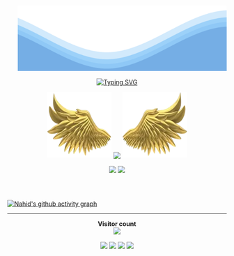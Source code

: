<!DOCTYPE html>
<html lang="en">
<head>
    <meta charset="UTF-8">
    <meta http-equiv="X-UA-Compatible" content="IE=edge">
    <meta name="viewport" content="width=device-width, initial-scale=1.0">
</head>
<body>
<p align="center">
  <ul>   
    <img src="https://raw.githubusercontent.com/fredgrott/FredGrott/gh-pages/waves.svg" width="100%" height="150">
    </ul>
</p>	

<p align=center>
  <div align="center">
    <a href="https://git.io/typing-svg"><img src="https://readme-typing-svg.demolab.com?font=Roboto&weight=900&size=30&pause=1000&color=FFFFFF&center=true&vCenter=true&multiline=true&width=435&height=100&lines=Hi%2C+I'm+Hadi+Uzzaman;Laravel+Developer" alt="Typing SVG" /></a>
  </div>
</p>





<p align="center">
  <img height="150" width="150" src="images/left.webp">
  <img align="center" src="https://github-readme-streak-stats.herokuapp.com/?user=HadiUzzaman04&theme=dark&hide_border=true"/>
  <img height="150" width="150" src="images/right.webp">
</p>



<p align="center">
    <img align="center" src="https://github-readme-stats.vercel.app/api?username=HadiUzzaman04&show_icons=true&hide_border=true&title_color=94b4a4&amp&icon_color=FFFFFF&amp&text_color=FFFFFF&amp&bg_color=000000&count_private=true&include_all_commits=true"/>
    <img align="center" height="195px" src="https://github-readme-stats.vercel.app/api/top-langs/?username=HadiUzzaman04&text_color=FFFFFF&bg_color=000000&title_color=94b4a4&langs_count=15&layout=compact&hide_border=true" />
</p>

<br> <br>

[![Nahid's github activity graph](https://github-readme-activity-graph.vercel.app/graph?username=HadiUzzaman04&theme=react-dark)](https://github.com/HadiUzzaman04/github-readme-activity-graph)

    
<hr>

</p>
  <p align="center"> 
  <b>Visitor count</b><br>
  <img src="https://profile-counter.glitch.me/HadiUzzaman04/count.svg" />
</p>

<p align="center">
<a href="https://www.linkedin.com/in/hadi-uzzaman-347b32147/"><img src="https://img.shields.io/badge/-Hadi%20Uzzaman%20-0077B5?style=flat&logo=Linkedin&logoColor=white"/></a>
<a href="mailto:hadi24x7@gmail.com"><img src="https://img.shields.io/badge/-Gmail-D14836?style=flat&logo=Gmail&logoColor=white"/></a>
<!-- <a href="https://instagram.com/nazmul___hasan_nahid"><img src="https://img.shields.io/badge/-Instagram-E4405F?style=flat&logo=Instagram&logoColor=white"/></a> -->
<a href="https://www.facebook.com/04hadi/"><img src="https://img.shields.io/badge/-Facebook-1877F2?style=flat&logo=Facebook&logoColor=white"/></a>
<a href="https://stackoverflow.com/users/18372352/hadi-uzzaman"><img src="https://img.shields.io/badge/Stack_Overflow-FE7A16?style=flat&&logo=stack-overflow&logoColor=white"/></a>
</p>


</body>
</html>
